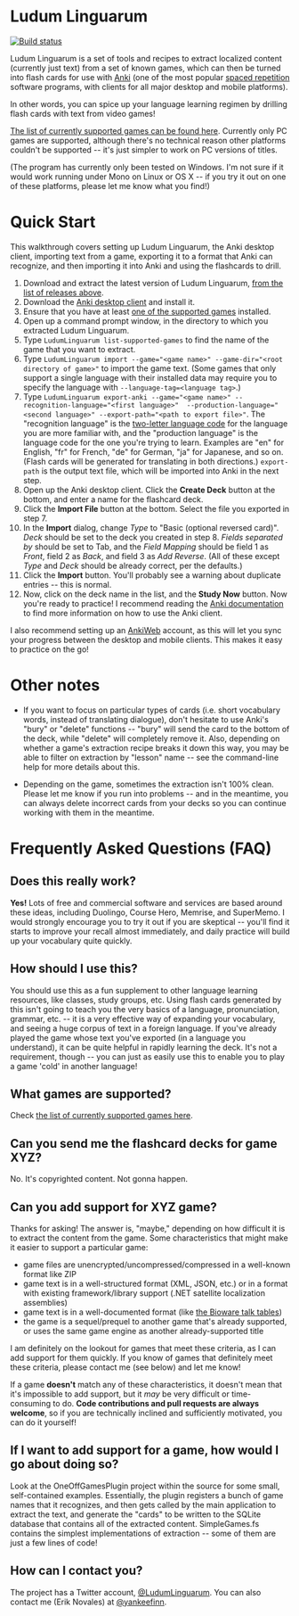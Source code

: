 # Ludum Linguarum

[![Build status](https://ci.appveyor.com/api/projects/status/v73o4eflpx781va3/branch/master?svg=true)](https://ci.appveyor.com/project/ErikNovales/ludumlinguarum/branch/master)

Ludum Linguarum is a set of tools and recipes to extract localized content (currently just text) from a set of known 
games, which can then be turned into flash cards for use with [Anki](http://ankisrs.net/) (one of the most popular 
[spaced repetition](https://en.wikipedia.org/wiki/Spaced_repetition) software programs, with clients for all major
desktop and mobile platforms).

In other words, you can spice up your language learning regimen by drilling flash cards with text from video games!

[The list of currently supported games can be found here](http://enovales.github.io/LudumLinguarum/supported-games.html).
Currently only PC games are supported, although there's no technical reason other platforms couldn't be supported -- 
it's just simpler to work on PC versions of titles.

(The program has currently only been tested on Windows. I'm not sure if it would work running under Mono on Linux or
OS X -- if you try it out on one of these platforms, please let me know what you find!)

# Quick Start

This walkthrough covers setting up Ludum Linguarum, the Anki desktop client, importing text from a game, exporting it to
a format that Anki can recognize, and then importing it into Anki and using the flashcards to drill.

1. Download and extract the latest version of Ludum Linguarum, [from the list of releases above](https://github.com/enovales/LudumLinguarum/releases).
2. Download the [Anki desktop client](http://ankisrs.net/) and install it.
3. Ensure that you have at least [one of the supported games](http://enovales.github.io/LudumLinguarum/supported-games.html) installed.
4. Open up a command prompt window, in the directory to which you extracted Ludum Linguarum.
5. Type `LudumLinguarum list-supported-games` to find the name of the game that you want to extract.
6. Type `LudumLinguarum import --game="<game name>" --game-dir="<root directory of game>"` to import the game text. (Some games 
that only support a single language with their installed data may require you to specify the language with `--language-tag=<language tag>`.)
7. Type `LudumLinguarum export-anki --game="<game name>" --recognition-language="<first language>" 
--production-language="<second language>" --export-path="<path to export file>"`. The "recognition language" is the
[two-letter language code](https://en.wikipedia.org/wiki/List_of_ISO_639-1_codes) for the language you are more familiar with, 
and the "production language" is the language code for the one you're trying to learn. Examples are "en" for English, 
"fr" for French, "de" for German, "ja" for Japanese, and so on. (Flash cards will be generated for translating in both directions.) 
`export-path` is the output text file, which will be imported into Anki in the next step.
8. Open up the Anki desktop client. Click the **Create Deck** button at the bottom, and enter a name for the flashcard deck.
9. Click the **Import File** button at the bottom. Select the file you exported in step 7.
10. In the **Import** dialog, change *Type* to "Basic (optional reversed card)". *Deck* should be set to the deck you created 
in step 8. *Fields separated by* should be set to Tab, and the *Field Mapping* should be field 1 as *Front*, field 2 as *Back*, and
field 3 as *Add Reverse*. (All of these except *Type* and *Deck* should be already correct, per the defaults.)
11. Click the **Import** button. You'll probably see a warning about duplicate entries -- this is normal.
12. Now, click on the deck name in the list, and the **Study Now** button. Now you're ready to practice! I recommend
reading the [Anki documentation](http://ankisrs.net/docs/manual.html) to find more information on how to use the Anki client.

I also recommend setting up an [AnkiWeb](http://ankiweb.net/) account, as this will let you sync your progress between
the desktop and mobile clients. This makes it easy to practice on the go!

# Other notes

* If you want to focus on particular types of cards (i.e. short vocabulary words, instead of translating dialogue), don't hesitate
to use Anki's "bury" or "delete" functions -- "bury" will send the card to the bottom of the deck, while "delete" will completely
remove it. Also, depending on whether a game's extraction recipe breaks it down this way, you may be able to filter on extraction 
by "lesson" name -- see the command-line help for more details about this.

* Depending on the game, sometimes the extraction isn't 100% clean. Please let me know if you run into problems -- and in the
meantime, you can always delete incorrect cards from your decks so you can continue working with them in the meantime.

# Frequently Asked Questions (FAQ)

## Does this really work?

**Yes!** Lots of free and commercial software and services are based around these ideas, including Duolingo, Course Hero, Memrise,
and SuperMemo. I would strongly encourage you to try it out if you are skeptical -- you'll find it starts to improve your
recall almost immediately, and daily practice will build up your vocabulary quite quickly.

## How should I use this?

You should use this as a fun supplement to other language learning resources, like classes, study groups, etc. Using flash cards
generated by this isn't going to teach you the very basics of a language, pronunciation, grammar, etc. -- it is a very effective
way of expanding your vocabulary, and seeing a huge corpus of text in a foreign language. If you've already played the game
whose text you've exported (in a language you understand), it can be quite helpful in rapidly learning the deck. It's not a 
requirement, though -- you can just as easily use this to enable you to play a game 'cold' in another language!

## What games are supported?

Check [the list of currently supported games here](http://enovales.github.io/LudumLinguarum/supported-games.html).

## Can you send me the flashcard decks for game XYZ?

No. It's copyrighted content. Not gonna happen.

## Can you add support for XYZ game?

Thanks for asking! The answer is, "maybe," depending on how difficult it is to extract the content from the game. Some 
characteristics that might make it easier to support a particular game:

* game files are unencrypted/uncompressed/compressed in a well-known format like ZIP
* game text is in a well-structured format (XML, JSON, etc.) or in a format with existing framework/library support 
(.NET satellite localization assemblies)
* game text is in a well-documented format (like [the Bioware talk tables](http://neverwintervault.org/article/editorial/original-bioware-format-documentation-collection))
* the game is a sequel/prequel to another game that's already supported, or uses the same game engine as another 
already-supported title

I am definitely on the lookout for games that meet these criteria, as I can add support for them quickly. If you
know of games that definitely meet these criteria, please contact me (see below) and let me know!

If a game **doesn't** match any of these characteristics, it doesn't mean that it's impossible to add support, 
but it *may* be very difficult or time-consuming to do. **Code contributions and pull requests are always welcome**, so 
if you are technically inclined and sufficiently motivated, you can do it yourself!

## If I want to add support for a game, how would I go about doing so?

Look at the OneOffGamesPlugin project within the source for some small, self-contained examples. Essentially, the
plugin registers a bunch of game names that it recognizes, and then gets called by the main application to extract
the text, and generate the "cards" to be written to the SQLite database that contains all of the extracted content.
SimpleGames.fs contains the simplest implementations of extraction -- some of them are just a few lines of code!

## How can I contact you?
The project has a Twitter account, [@LudumLinguarum](https://twitter.com/LudumLinguarum). 
You can also contact me (Erik Novales) at [@yankeefinn](https://twitter.com/yankeefinn).